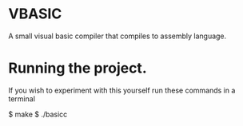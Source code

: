 # VBASIC
A small visual basic compiler that compiles to assembly language.

# Running the project.
If you wish to experiment with this yourself run these commands in a terminal

$ make
$ ./basicc <filename>
